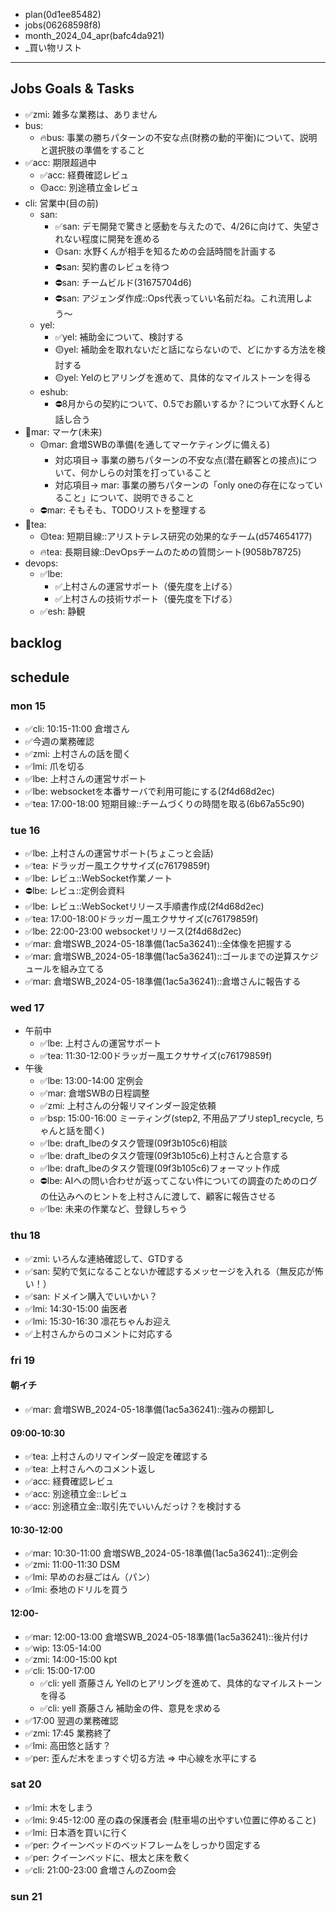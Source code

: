 
- plan(0d1ee85482)
- jobs(06268598f8)
- month_2024_04_apr(bafc4da921)
- _買い物リスト
---

## Jobs Goals & Tasks
- ✅zmi: 雑多な業務は、ありません
- bus:
  - 🔥bus: 事業の勝ちパターンの不安な点(財務の動的平衡)について、説明と選択肢の準備をすること
- ✅acc: 期限超過中
  - ✅acc: 経費確認レビュ
  - 🟡acc: 別途積立金レビュ
- cli: 営業中(目の前)
  - san:
    - ✅san: デモ開発で驚きと感動を与えたので、4/26に向けて、失望されない程度に開発を進める
    - 🟡san: 水野くんが相手を知るための会話時間を計画する
    - ⛔️san: 契約書のレビュを待つ
    - ⛔️san: チームビルド(31675704d6)
    - ⛔️san: アジェンダ作成::Ops代表っていい名前だね。これ流用しよう〜
  - yel:
    - ✅yel: 補助金について、検討する
    - 🟡yel: 補助金を取れないだと話にならないので、どにかする方法を検討する
    - 🟡yel: Yelのヒアリングを進めて、具体的なマイルストーンを得る
  - eshub:
    - ⛔️8月からの契約について、0.5でお願いするか？について水野くんと話し合う
- 👑mar: マーケ(未来)
  - 🟡mar: 倉増SWBの準備(を通してマーケティングに備える)
    - 対応項目→ 事業の勝ちパターンの不安な点(潜在顧客との接点)について、何かしらの対策を打っていること
    - 対応項目→ mar: 事業の勝ちパターンの「only oneの存在になっていること」について、説明できること
  - ⛔️mar: そもそも、TODOリストを整理する
- 👑tea:
  - 🟡tea: 短期目線::アリストテレス研究の効果的なチーム(d574654177)
  - 🔥tea: 長期目線::DevOpsチームのための質問シート(9058b78725)
- devops:
  - ✅lbe:
    - ✅上村さんの運営サポート（優先度を上げる）
    - ✅上村さんの技術サポート（優先度を下げる）
  - ✅esh: 静観

## backlog

## schedule
### mon 15
- ✅cli: 10:15-11:00 倉増さん
- ✅今週の業務確認
- ✅zmi: 上村さんの話を聞く
- ✅lmi: 爪を切る
- ✅lbe: 上村さんの運営サポート
- ✅lbe: websocketを本番サーバで利用可能にする(2f4d68d2ec)
- ✅tea: 17:00-18:00  短期目線::チームづくりの時間を取る(6b67a55c90)

### tue 16
- ✅lbe: 上村さんの運営サポート(ちょこっと会話)
- ✅tea: ドラッガー風エクササイズ(c76179859f)
- ✅lbe: レビュ::WebSocket作業ノート
- ⛔️lbe: レビュ::定例会資料
- ✅lbe: レビュ::WebSocketリリース手順書作成(2f4d68d2ec)
- ✅tea: 17:00-18:00ドラッガー風エクササイズ(c76179859f)
- ✅lbe: 22:00-23:00 websocketリリース(2f4d68d2ec)
- ✅mar: 倉増SWB_2024-05-18準備(1ac5a36241)::全体像を把握する
- ✅mar: 倉増SWB_2024-05-18準備(1ac5a36241)::ゴールまでの逆算スケジュールを組み立てる
- ✅mar: 倉増SWB_2024-05-18準備(1ac5a36241)::倉増さんに報告する

### wed 17
- 午前中
  - ✅lbe: 上村さんの運営サポート
  - ✅tea: 11:30-12:00ドラッガー風エクササイズ(c76179859f)
- 午後
  - ✅lbe: 13:00-14:00 定例会
  - ✅mar: 倉増SWBの日程調整
  - ✅zmi: 上村さんの分報リマインダー設定依頼
  - ✅bsp: 15:00-16:00 ミーティング(step2, 不用品アプリstep1_recycle, ちゃんと話を聞く)
  - ✅lbe: draft_lbeのタスク管理(09f3b105c6)相談
  - ✅lbe: draft_lbeのタスク管理(09f3b105c6)上村さんと合意する
  - ✅lbe: draft_lbeのタスク管理(09f3b105c6)フォーマット作成
  - ⛔️lbe: AIへの問い合わせが返ってこない件についての調査のためのログの仕込みへのヒントを上村さんに渡して、顧客に報告させる
  - ✅lbe: 未来の作業など、登録しちゃう

### thu 18
- ✅zmi: いろんな連絡確認して、GTDする
- ✅san: 契約で気になることないか確認するメッセージを入れる（無反応が怖い！）
- ✅san: ドメイン購入でいいかい？
- ✅lmi: 14:30-15:00 歯医者
- ✅lmi: 15:30-16:30 凛花ちゃんお迎え
- ✅上村さんからのコメントに対応する

### fri 19
#### 朝イチ
- ✅mar: 倉増SWB_2024-05-18準備(1ac5a36241)::強みの棚卸し
#### 09:00-10:30
- ✅tea: 上村さんのリマインダー設定を確認する
- ✅tea: 上村さんへのコメント返し
- ✅acc: 経費確認レビュ
- ✅acc: 別途積立金::レビュ
- ✅acc: 別途積立金::取引先でいいんだっけ？を検討する
#### 10:30-12:00
- ✅mar: 10:30-11:00 倉増SWB_2024-05-18準備(1ac5a36241)::定例会
- ✅zmi: 11:00-11:30 DSM
- ✅lmi: 早めのお昼ごはん（パン）
- ✅lmi: 泰地のドリルを買う
#### 12:00-
- ✅mar: 12:00-13:00 倉増SWB_2024-05-18準備(1ac5a36241)::後片付け
- ✅wip: 13:05-14:00
- ✅zmi: 14:00-15:00 kpt
- ✅cli: 15:00-17:00
  - ✅cli: yell 斎藤さん Yellのヒアリングを進めて、具体的なマイルストーンを得る
  - ✅cli: yell 斎藤さん 補助金の件、意見を求める
- ✅17:00 翌週の業務確認
- ✅zmi: 17:45 業務終了
- ✅lmi: 高田悠と話す？
- ✅per: 歪んだ木をまっすぐ切る方法 => 中心線を水平にする

### sat 20
- ✅lmi: 木をしまう
- ✅lmi: 9:45-12:00 産の森の保護者会 (駐車場の出やすい位置に停めること)
- ✅lmi: 日本酒を買いに行く
- ✅per: クイーンベッドのベッドフレームをしっかり固定する
- ✅per: クイーンベッドに、根太と床を敷く
- ✅cli: 21:00-23:00 倉増さんのZoom会

### sun 21


